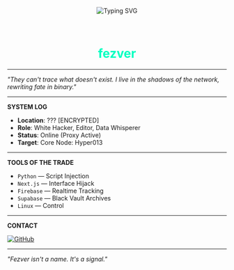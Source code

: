 <p align="center">
  <img src="https://readme-typing-svg.demolab.com?font=Fira+Code&weight=500&size=24&pause=1000&color=00FFC3&center=true&vCenter=true&width=435&lines=Fezver;Location%3A+Unknown;Occupation%3A+White+Hacker;System+Access%3A+Level+007;Initializing+Next+Uplink..." alt="Typing SVG" />
</p>

<h1 align="center">
  <gif src="https://tenor.com/fQ1cClhJeM6.gif" width="120"><br>
  <span style="color:#00ffc0;">fezver</span>
</h1>

---

 *"They can't trace what doesn't exist. I live in the shadows of the network, rewriting fate in binary."*

---

  **SYSTEM LOG**

- **Location**: ??? [ENCRYPTED]
- **Role**: White Hacker, Editor, Data Whisperer
- **Status**: Online (Proxy Active)
- **Target**: Core Node: Hyper013

---

  **TOOLS OF THE TRADE**

- `Python` — Script Injection  
- `Next.js` — Interface Hijack  
- `Firebase` — Realtime Tracking  
- `Supabase` — Black Vault Archives  
- `Linux` — Control

---

  **CONTACT**

[![GitHub](https://img.shields.io/badge/GitHub-fezver-00ffc0?style=for-the-badge&logo=github)](https://github.com/fezver)

---

*"Fezver isn't a name. It's a signal."*
